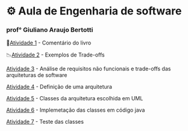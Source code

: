 # :gear: Aula de Engenharia de software	
### prof° Giuliano Araujo Bertotti

:book:[Atividade 1](https://github.com/PalomaSoaresR/bertoti/blob/main/atividade1.md) - Comentário do livro

:chart_with_downwards_trend:[Atividade 2](https://github.com/PalomaSoaresR/bertoti/blob/main/atividade2.md) - Exemplos de Trade-offs

[Atividade 3](https://github.com/PalomaSoaresR/bertoti/blob/main/atividade3.md) - Análise de requisitos não funcionais e trade-offs das arquiteturas de software

[Atividade 4](https://github.com/PalomaSoaresR/bertoti/blob/main/atividade4.md) - Definição de uma arquitetura

[Atividade 5](https://github.com/PalomaSoaresR/bertoti/blob/main/atividade5.md) - Classes da arquitetura escolhida em UML

[Atividade 6]() - Implemetação das classes em código java

[Atividade 7]() - Teste das classes


